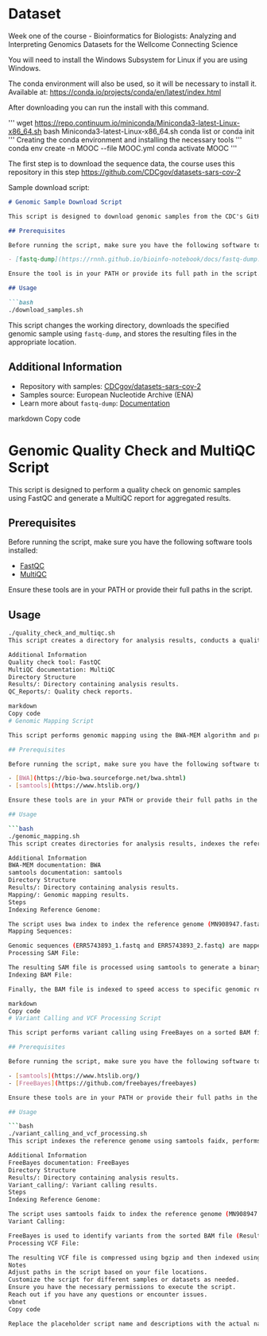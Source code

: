 # Dataset
Week one of the course - Bioinformatics for Biologists: Analyzing and Interpreting Genomics Datasets for the Wellcome Connecting Science

You will need to install the Windows Subsystem for Linux if you are using Windows.

The conda environment will also be used, so it will be necessary to install it.
Available at: https://conda.io/projects/conda/en/latest/index.html

After downloading you can run the install with this command.

'''
wget https://repo.continuum.io/miniconda/Miniconda3-latest-Linux-x86_64.sh
bash Miniconda3-latest-Linux-x86_64.sh
conda list or conda init
'''
Creating the conda environment and installing the necessary tools
'''
conda env create -n MOOC --file MOOC.yml
conda activate MOOC
'''

The first step is to download the sequence data, the course uses this repository in this step https://github.com/CDCgov/datasets-sars-cov-2

Sample download script:

```markdown
# Genomic Sample Download Script

This script is designed to download genomic samples from the CDC's GitHub repository. It utilizes the `fastq-dump` tool to process a specific file (`ERR5743893`) from the European Nucleotide Archive (ENA).

## Prerequisites

Before running the script, make sure you have the following software tools installed:

- [fastq-dump](https://rnnh.github.io/bioinfo-notebook/docs/fastq-dump.html)

Ensure the tool is in your PATH or provide its full path in the script.

## Usage

```bash
./download_samples.sh
```

This script changes the working directory, downloads the specified genomic sample using `fastq-dump`, and stores the resulting files in the appropriate location.

## Additional Information

- Repository with samples: [CDCgov/datasets-sars-cov-2](https://github.com/CDCgov/datasets-sars-cov-2)
- Samples source: European Nucleotide Archive (ENA)
- Learn more about `fastq-dump`: [Documentation](https://rnnh.github.io/bioinfo-notebook/docs/fastq-dump.html)

markdown
Copy code
# Genomic Quality Check and MultiQC Script

This script is designed to perform a quality check on genomic samples using FastQC and generate a MultiQC report for aggregated results.

## Prerequisites

Before running the script, make sure you have the following software tools installed:

- [FastQC](https://www.bioinformatics.babraham.ac.uk/projects/fastqc/)
- [MultiQC](https://multiqc.info/)

Ensure these tools are in your PATH or provide their full paths in the script.

## Usage

```bash
./quality_check_and_multiqc.sh
This script creates a directory for analysis results, conducts a quality check on specified FASTQ files using FastQC, and generates a MultiQC report for aggregated results.

Additional Information
Quality check tool: FastQC
MultiQC documentation: MultiQC
Directory Structure
Results/: Directory containing analysis results.
QC_Reports/: Quality check reports.

markdown
Copy code
# Genomic Mapping Script

This script performs genomic mapping using the BWA-MEM algorithm and processes the resulting SAM file using `samtools` for further analysis.

## Prerequisites

Before running the script, make sure you have the following software tools installed:

- [BWA](https://bio-bwa.sourceforge.net/bwa.shtml)
- [samtools](https://www.htslib.org/)

Ensure these tools are in your PATH or provide their full paths in the script.

## Usage

```bash
./genomic_mapping.sh
This script creates directories for analysis results, indexes the reference genome, maps genomic sequences to the reference using bwa mem, and processes the resulting SAM file using samtools.

Additional Information
BWA-MEM documentation: BWA
samtools documentation: samtools
Directory Structure
Results/: Directory containing analysis results.
Mapping/: Genomic mapping results.
Steps
Indexing Reference Genome:

The script uses bwa index to index the reference genome (MN908947.fasta).
Mapping Sequences:

Genomic sequences (ERR5743893_1.fastq and ERR5743893_2.fastq) are mapped to the reference genome using bwa mem.
Processing SAM File:

The resulting SAM file is processed using samtools to generate a binary BAM file, which is then sorted based on the order they were mapped.
Indexing BAM File:

Finally, the BAM file is indexed to speed access to specific genomic regions and read data.

markdown
Copy code
# Variant Calling and VCF Processing Script

This script performs variant calling using FreeBayes on a sorted BAM file and then compresses and indexes the resulting VCF file using `bgzip` and `tabix`.

## Prerequisites

Before running the script, make sure you have the following software tools installed:

- [samtools](https://www.htslib.org/)
- [FreeBayes](https://github.com/freebayes/freebayes)

Ensure these tools are in your PATH or provide their full paths in the script.

## Usage

```bash
./variant_calling_and_vcf_processing.sh
This script indexes the reference genome using samtools faidx, performs variant calling using FreeBayes on a sorted BAM file, and then compresses and indexes the resulting VCF file.

Additional Information
FreeBayes documentation: FreeBayes
Directory Structure
Results/: Directory containing analysis results.
Variant_calling/: Variant calling results.
Steps
Indexing Reference Genome:

The script uses samtools faidx to index the reference genome (MN908947.fasta).
Variant Calling:

FreeBayes is used to identify variants from the sorted BAM file (Results/Mapping/ERR5743893.sorted.bam).
Processing VCF File:

The resulting VCF file is compressed using bgzip and then indexed using tabix for faster access.
Notes
Adjust paths in the script based on your file locations.
Customize the script for different samples or datasets as needed.
Ensure you have the necessary permissions to execute the script.
Reach out if you have any questions or encounter issues.
vbnet
Copy code

Replace the placeholder script name and descriptions with the actual names and details of your script. Customize the information based on your specific use case and environment. This README template provides a brief overview of the script's purpose, prerequisites, usage, and additional information.
